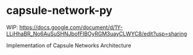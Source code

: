 # capsule-network-py

WIP: https://docs.google.com/document/d/1Y-LLiHhaBR_No6AuSuSHNJbofFIBOyRGM3uayCLWYC8/edit?usp=sharing

Implementation of Capsule Networks Architecture
